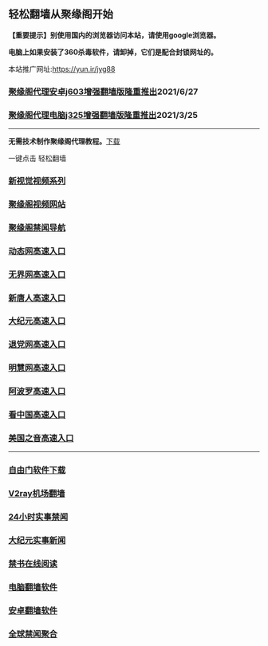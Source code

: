 ## 轻松翻墙从聚缘阁开始

**【重要提示】别使用国内的浏览器访问本站，请使用google浏览器。**

**电脑上如果安装了360杀毒软件，请卸掉，它们是配合封锁网址的。**

本站推广网址:https://yun.ir/jyg88

### [聚缘阁代理安卓j603增强翻墙版隆重推出](https://gitlab.com/juyuange/2/-/raw/master/j603.apk)2021/6/27

### [聚缘阁代理电脑j325增强翻墙版隆重推出](https://gitlab.com/juyuange/2/-/raw/master/j325dn.rar)2021/3/25

***



**无需技术制作聚缘阁代理教程。**[下载](https://gitlab.com/j25414/jyg/-/raw/master/jygdl.rar)

一键点击 轻松翻墙


### [新视觉视频系列](https://vund-bird-fcf7.baaw.workers.dev/sj.html)

### [聚缘阁视频网站](https://vund-bird-fcf7.baaw.workers.dev)

### [聚缘阁禁闻导航](https://bitbucket.org/ewwmakye/mo/src/master/README.md)

### [动态网高速入口](https://8.natco.ml/ccssd/u44774p)

### [无界网高速入口](https://8.natco.ml/sssuu/u12t)

### [新唐人高速入口](https://8.natco.ml/jjsssc/t5t)

### [大纪元高速入口](https://8.natco.ml/bbvsv/g7t)

### [退党网高速入口](https://8.natco.ml/xssw/d8g)

### [明慧网高速入口](https://8.natco.ml/ggaasw/e3g)

### [阿波罗高速入口](https://8.natco.ml/xnnsn/e13a)

### [看中国高速入口](https://8.natco.ml/xaasa/e11n)

### [美国之音高速入口](https://8.natco.ml/ssssy/e18m)

***






### [自由门软件下载](https://git.io/skyfree)

### [V2ray机场翻墙](https://github.com/bannedbook/fanqiang/wiki/V2ray%E6%9C%BA%E5%9C%BA)

### [24小时实事禁闻](https://github.com/fyvn2199/djy/blob/master/gb/n24hr.md?dfh#1)

### [大纪元实事新闻](https://github.com/fyvn2199/djy/blob/master/gb/nsc413.md?dfh#1)

### [禁书在线阅读](https://github.com/txyzum203/djy/blob/master/gb/9p.md?flntdtv#1)

### [电脑翻墙软件](https://github.com/Alvin9999/new-pac/wiki)

### [安卓翻墙软件](https://git.io/afq)

### [全球禁闻聚合](https://github.com/gfw-breaker/banned-news1/blob/master/README.md)












